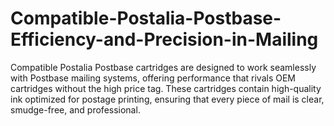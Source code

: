# Compatible-Postalia-Postbase-Efficiency-and-Precision-in-Mailing
Compatible Postalia Postbase cartridges are designed to work seamlessly with Postbase mailing systems, offering performance that rivals OEM cartridges without the high price tag. These cartridges contain high-quality ink optimized for postage printing, ensuring that every piece of mail is clear, smudge-free, and professional.
